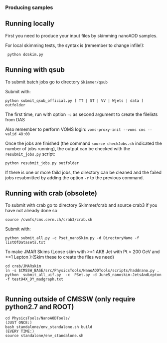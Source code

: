 
### Producing samples

## Running locally
First you need to produce your input files by skimming nanoAOD samples.

For local skimming tests, the syntax is (remember to change infile!):
```
 python doSkim.py
```

## Running with qsub
To submit batch jobs go to directory ```Skimmer/qsub```

Submit with:
```
python submit_qsub_official.py [ TT | ST | VV | Wjets | data ] outfolder
```  

The first time, run with option ```-c``` as second argument to create the filelists from DAS

Also remember to perform VOMS login: ```voms-proxy-init --voms cms --valid 48:00```

Once the jobs are finished (the command ```source checkJobs.sh``` indicated the number of jobs running), the output can be checked with the ```resubmit_jobs.py``` script:
```
python resubmit_jobs.py outfolder
```
If there is one or more faild jobs, the directory can be cleaned and the failed jobs resubmitted by adding the option ```-r``` to the previous command.

## Running with crab (obsolete)
To submit with crab go to directory Skimmer/crab and source crab3 if you have not already done so
```
source /cvmfs/cms.cern.ch/crab3/crab.sh
```
Submit with:
```
python submit_all.py -c Pset_nanoSkim.py -d DirectoryName -f listOfDatasets.txt
```  

To make JMAR Skims (Loose skim with >=1 AK8 Jet with Pt > 200 GeV and >=1 Lepton ):(Skim these to create the files we need)
```
cd crab/JMARskim
ln -s $CMSSW_BASE/src/PhysicsTools/NanoAODTools/scripts/haddnano.py .
python  submit_all_uif.py  -c  PSet.py -d June5_nanoskim-JetsAndLepton  -f test94X_DY_madgraph.txt
 
```


## Running outside of CMSSW (only require python2.7 and ROOT)
```
cd PhysicsTools/NanoAODTools/
(JUST ONCE:)
bash standalone/env_standalone.sh build
(EVERY TIME:)
source standalone/env_standalone.sh
```
